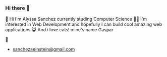 ### Hi there 👋
👋 Hi I'm Alyssa Sanchez currently studing Computer Science
👩‍💻 I'm interested in Web Development and hopefully I can build cool amazing web applications
😸 And i love cats! mine's name Gaspar

📩
  - sanchezaeinstein@gmail.com

<!--
**alyssa-sanchez/alyssa-sanchez** is a ✨ _special_ ✨ repository because its `README.md` (this file) appears on your GitHub profile.

Here are some ideas to get you started:


-->
